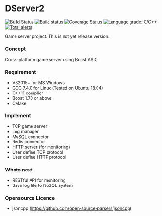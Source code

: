 # DServer2
[![Build Status](https://travis-ci.com/dongbum/DServer.svg?branch=master)](https://travis-ci.com/dongbum/DServer)
[![Build status](https://ci.appveyor.com/api/projects/status/pn6fgpol4pg1f7mf?svg=true)](https://ci.appveyor.com/project/dongbum/dserver)
[![Coverage Status](https://coveralls.io/repos/github/dongbum/DServer/badge.svg?branch=master)](https://coveralls.io/github/dongbum/DServer?branch=master)
[![Language grade: C/C++](https://img.shields.io/lgtm/grade/cpp/g/dongbum/DServer.svg?logo=lgtm&logoWidth=18)](https://lgtm.com/projects/g/dongbum/DServer/context:cpp)
[![Total alerts](https://img.shields.io/lgtm/alerts/g/dongbum/DServer.svg?logo=lgtm&logoWidth=18)](https://lgtm.com/projects/g/dongbum/DServer/alerts/)

Game server project.
This is not yet release version.

### Concept
Cross-platform game server using Boost.ASIO.

### Requirement
* VS2015+ for MS Windows
* GCC 7.4.0 for Linux (Tested on Ubuntu 18.04)
* C++11 complier
* Boost 1.70 or above
* CMake

### Implement
* TCP game server
* Log manager
* MySQL connector
* Redis connector
* HTTP server (for monitoring)
* User define TCP protocol
* User define HTTP protocol

### Whats next
* RESTful API for monitoring
* Save log file to NoSQL system

### Opensource Licence
* jsoncpp (https://github.com/open-source-parsers/jsoncpp)
